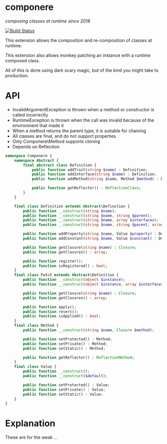 componere
=========
*composing classes at runtime since 2018*

[![Build Status](https://travis-ci.org/krakjoe/componere.svg?branch=master)](https://travis-ci.org/krakjoe/componere)

This extension allows the composition and re-composition of classes at runtime.

This extension also allows monkey patching an instance with a runtime composed class.

All of this is done using dark scary magic, but of the kind you might take to production.

API
===

  * InvalidArgumentException is thrown when a method or constructor is called incorrectly
  * RuntimeException is thrown when the call was invalid because of the environment that made it
  * When a method returns the parent type, it is suitable for chaining
  * All classes are final, and do not support properties
  * Only Componere\Method supports cloning
  * Depends on Reflection

```php
namespace Componere {
	namespace Abstract {
		final abstract class Definition {
			public function addTrait(string $name) : Definition;
			public function addInterface(string $name) : Definition;
			public function addMethod(string $name, Method $method) : Definition;

			public function getReflector() : ReflectionClass;
		}
	}

	final class Definition extends Abstract\Definition {
		public function __construct(string $name);
		public function __construct(string $name, string $parent);
		public function __construct(string $name, array $interfaces);
		public function __construct(string $name, string $parent, array $interfaces);

		public function addProperty(string $name, Value $property) : Definition;
		public function addConstant(string $name, Value $constant) : Definition; 

		public function getClosure(string $name) : Closure;
		public function getClosures() : array;

		public function register();
		public function isRegistered() : bool;
	}
	final class Patch extends Abstract\Definition {
		public function __construct(object $instance);
		public function __construct(object $instance, array $interfaces);

		public function getClosure(string $name) : Closure;
		public function getClosures() : array;

		public function apply();
		public function revert();
		public function isApplied() : bool;
	}
	final class Method {
		public function __construct(string $name, Closure $method);

		public function setProtected() : Method;
		public function setPrivate() : Method;
		public function setStatic() : Method;

		public function getReflector() : ReflectionMethod;
	}
	final class Value {
		public function __construct();
		public function __construct($default);

		public function setProtected() : Value;
		public function setPrivate() : Value;
		public function setStatic() : Value;
	}
}
```

Explanation
===========

These are for the weak ...
